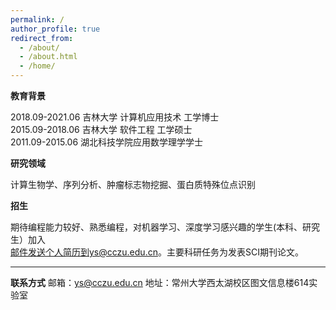 ```yaml
---
permalink: /
author_profile: true
redirect_from: 
  - /about/
  - /about.html
  - /home/
---
```



**教育背景**

2018.09-2021.06  吉林大学 计算机应用技术 工学博士<br>2015.09-2018.06  吉林大学 软件工程 工学硕士<br>2011.09-2015.06  湖北科技学院应用数学理学学士

**研究领域**

计算生物学、序列分析、肿瘤标志物挖掘、蛋白质特殊位点识别

**招生**

期待编程能力较好、熟悉编程，对机器学习、深度学习感兴趣的学生(本科、研究生）加入<br>邮件发送个人简历到ys@cczu.edu.cn。主要科研任务为发表SCI期刊论文。

---

**联系方式**
邮箱：ys@cczu.edu.cn
地址：常州大学西太湖校区图文信息楼614实验室

